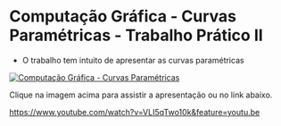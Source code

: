 # Computação Gráfica - Curvas Paramétricas - Trabalho Prático II

<ul>
  <li>
  O trabalho tem intuito de apresentar as curvas paramétricas
</li>
 </ul>

[![Computação Gráfica - Curvas Paramétricas](https://timeline.canaltech.com.br/346457.1400/saiba-como-colocar-marca-dagua-em-videos-do-youtube.jpg)](https://www.youtube.com/watch?v=VLI5qTwo10k&feature=youtu.be "Apresentação do trabalho - Clique para assistir!")



Clique na imagem acima para assistir a apresentação ou no link abaixo.


https://www.youtube.com/watch?v=VLI5qTwo10k&feature=youtu.be
